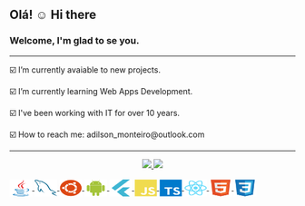 ## Olá! ☺️ Hi there  
<div>
  <h3> Welcome, I'm glad to se you.</h3>
<p>
  <hr>
☑️ I’m currently avaiable to new projects.
</p> 
<p>
☑️ I’m currently learning Web Apps Development. 
</p>
☑️ I've been working with IT for over 10 years.
</p>
<p>
☑️ How to reach me: adilson_monteiro@outlook.com
<p/>
</div>
 <hr>
<div align="center">
  <a href="https://github.com/amdjr">
  <img height="180em" src="https://github-readme-stats.vercel.app/api?username=amdjr&show_icons=true&theme=dark&include_all_commits=true&count_private=true"/>
  <img height="180em" src="https://github-readme-stats.vercel.app/api/top-langs/?username=amdjr&layout=compact&langs_count=7&theme=dark"/>
</div>
  <div style="display: inline_block"><br>
        <img align="center" alt="amdjr-CSS" height="30" width="40" 
  src="https://raw.githubusercontent.com/devicons/devicon/master/icons/java/java-original.svg">
        <img align="center" alt="amdjr-CSS" height="30" width="40" 
  src="https://raw.githubusercontent.com/devicons/devicon/master/icons/mysql/mysql-original.svg">
  <img align="center" alt="amdjr-Js" height="30" width="40" src="https://raw.githubusercontent.com/devicons/devicon/master/icons/ubuntu/ubuntu-plain.svg">   
  <img align="center" alt="amdjr-CSS" height="30" width="40" 
  src="https://raw.githubusercontent.com/devicons/devicon/master/icons/android/android-original.svg">
     <img align="center" alt="amdjr-Js" height="30" width="40" src="https://raw.githubusercontent.com/devicons/devicon/master/icons/flutter/flutter-plain.svg">  
  <img align="center" alt="amdjr-Js" height="30" width="40" src="https://raw.githubusercontent.com/devicons/devicon/master/icons/javascript/javascript-plain.svg">
  <img align="center" alt="amdjr-Ts" height="30" width="40" src="https://raw.githubusercontent.com/devicons/devicon/master/icons/typescript/typescript-plain.svg">
  <img align="center" alt="amdjr-React" height="30" width="40" src="https://raw.githubusercontent.com/devicons/devicon/master/icons/react/react-original.svg">
  <img align="center" alt="amdjr-HTML" height="30" width="40" src="https://raw.githubusercontent.com/devicons/devicon/master/icons/html5/html5-original.svg">
  <img align="center" alt="amdjr-CSS" height="30" width="40" src="https://raw.githubusercontent.com/devicons/devicon/master/icons/css3/css3-original.svg">
  </div>

  
  
  

    
  
